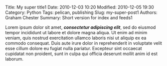 Title: My super title1
Date: 2010-12-03 10:20
Modified: 2010-12-05 19:30
Category: Python
Tags: pelican, publishing
Slug: my-super-post1
Authors: Graham Chester 
Summary: Short version for index and feeds1

Lorem ipsum dolor sit amet, ***consectetur adipiscing elit***, sed do eiusmod tempor incididunt ut labore et dolore magna aliqua. Ut enim ad minim veniam, quis nostrud exercitation ullamco laboris nisi ut aliquip ex ea commodo consequat. Duis aute irure dolor in reprehenderit in voluptate velit esse cillum dolore eu fugiat nulla pariatur. Excepteur sint occaecat cupidatat non proident, sunt in culpa qui officia deserunt mollit anim id est laborum.
